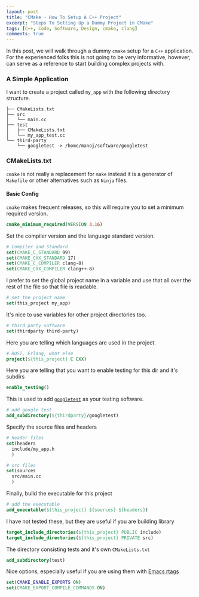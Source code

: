 ```yaml
---
layout: post
title: "CMake - How To Setup A C++ Project"
excerpt: "Steps To Setting Up a Dummy Project in CMake"
tags: [C++, Code, Software, Design, cmake, clang]
comments: true
---
```

In this post, we will walk through a dummy ``cmake`` setup for a ``C++``
application. For the experienced folks this is not going to be very informative,
however, can serve as a reference to start building complex projects with.

### A Simple Application
I want to create a project called ``my_app`` with the following directory
structure.
```
├── CMakeLists.txt
├── src
│   └── main.cc
├── test
│   ├── CMakeLists.txt
│   └── my_app_test.cc
└── third-party
    └── googletest -> /home/manoj/software/googletest
```

### CMakeLists.txt
``cmake`` is not really a replacement for ``make`` instead it is a generator of
``Makefile`` or other alternatives such as ``Ninja`` files.

#### Basic Config
``cmake`` makes frequent releases, so this will require you to set a minimum
required version.
```cmake
cmake_minimum_required(VERSION 3.16)
```

Set the compiler version and the language standard version.
```cmake
# Compiler and Standard
set(CMAKE_C_STANDARD 99)
set(CMAKE_CXX_STANDARD 17)
set(CMAKE_C_COMPILER clang-8)
set(CMAKE_CXX_COMPILER clang++-8)
```

I prefer to set the global project name in a variable and use that all over the
rest of the file so that file is readable.
```cmake
# set the project name
set(this_project my_app)
```

It's nice to use variables for other project directories too.
```cmake
# third party software
set(thirdparty third-party)
```

Here you are telling which languages are used in the project.
```cmake
# RUST, Erlang, what else
project(${this_project} C CXX)
```

Here you are telling that you want to enable testing for this dir and it's subdirs
```cmake
enable_testing()
```

This is used to add [``googletest``](https://github.com/google/googletest) as
your testing software.
```cmake
# add google test
add_subdirectory(${thirdparty}/googletest)
```

Specify the source files and headers
```cmake
# header files
set(headers
  include/my_app.h
  )

# src files
set(sources
  src/main.cc
  )
```

Finally, build the executable for this project
```cmake
# add the executable
add_executable(${this_project} ${sources} ${headers})
```

I have not tested these, but they are useful if you are building library
```cmake
target_include_directories(${this_project} PUBLIC include)
target_include_directories(${this_project} PRIVATE src)
```

The directory consisting tests and it's own ``CMakeLists.txt``
```cmake
add_subdirectory(test)
```

Nice options, especially useful if you are using them with [Emacs rtags](http://www.mycpu.org/emacs-rtags-helm/)
```cmake
set(CMAKE_ENABLE_EXPORTS ON)
set(CMAKE_EXPORT_COMPILE_COMMANDS ON)
```
